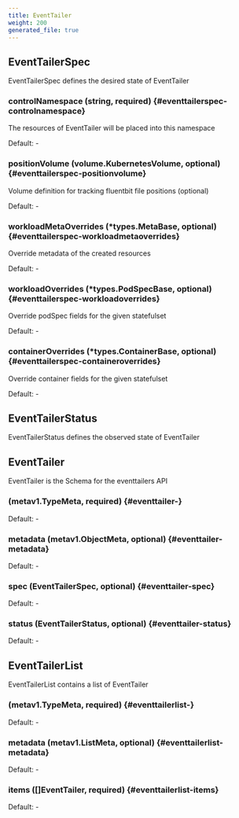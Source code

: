 ```yaml
---
title: EventTailer
weight: 200
generated_file: true
---
```


## EventTailerSpec

EventTailerSpec defines the desired state of EventTailer

### controlNamespace (string, required) {#eventtailerspec-controlnamespace}

The resources of EventTailer will be placed into this namespace<br>

Default: -

### positionVolume (volume.KubernetesVolume, optional) {#eventtailerspec-positionvolume}

Volume definition for tracking fluentbit file positions (optional)<br>

Default: -

### workloadMetaOverrides (*types.MetaBase, optional) {#eventtailerspec-workloadmetaoverrides}

Override metadata of the created resources<br>

Default: -

### workloadOverrides (*types.PodSpecBase, optional) {#eventtailerspec-workloadoverrides}

Override podSpec fields for the given statefulset<br>

Default: -

### containerOverrides (*types.ContainerBase, optional) {#eventtailerspec-containeroverrides}

Override container fields for the given statefulset<br>

Default: -


## EventTailerStatus

EventTailerStatus defines the observed state of EventTailer


## EventTailer

EventTailer is the Schema for the eventtailers API

###  (metav1.TypeMeta, required) {#eventtailer-}

Default: -

### metadata (metav1.ObjectMeta, optional) {#eventtailer-metadata}

Default: -

### spec (EventTailerSpec, optional) {#eventtailer-spec}

Default: -

### status (EventTailerStatus, optional) {#eventtailer-status}

Default: -


## EventTailerList

EventTailerList contains a list of EventTailer

###  (metav1.TypeMeta, required) {#eventtailerlist-}

Default: -

### metadata (metav1.ListMeta, optional) {#eventtailerlist-metadata}

Default: -

### items ([]EventTailer, required) {#eventtailerlist-items}

Default: -


